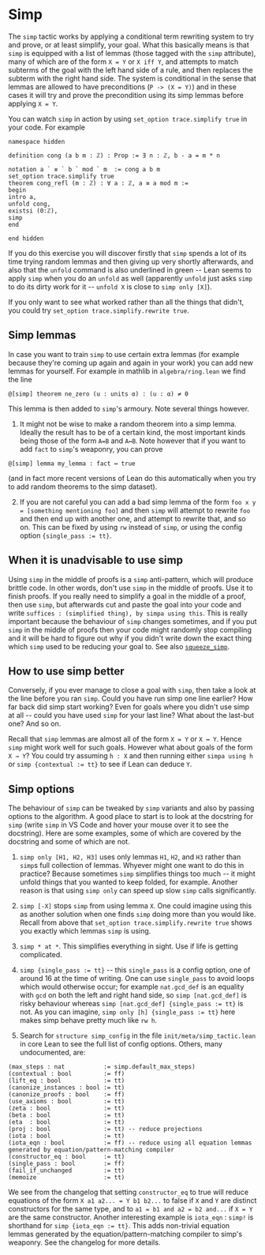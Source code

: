 # Simp

The `simp` tactic works by applying a conditional term rewriting system to try and prove, or at
least simplify, your goal. What this basically means is that `simp` is equipped with a list of
lemmas (those tagged with the `simp` attribute), many of which are of the form `X = Y` or `X iff Y`,
and attempts to match subterms of the goal with the left hand side of a rule, and then replaces the
subterm with the right hand side. The system is conditional in the sense that lemmas are allowed to
have preconditions (`P -> (X = Y)`) and in these cases it will try and prove the precondition using
its simp lemmas before applying `X = Y`.

You can watch `simp` in action by using `set_option trace.simplify true` in your code. For example

```lean
namespace hidden

definition cong (a b m : ℤ) : Prop := ∃ n : ℤ, b - a = m * n

notation a ` ≡ ` b ` mod ` m  := cong a b m
set_option trace.simplify true
theorem cong_refl (m : ℤ) : ∀ a : ℤ, a ≡ a mod m :=
begin
intro a,
unfold cong,
existsi (0:ℤ),
simp
end

end hidden
```

If you do this exercise you will discover firstly that `simp` spends a lot of its time trying random
lemmas and then giving up very shortly afterwards, and also that the `unfold` command is also
underlined in green -- Lean seems to apply `simp` when you do an `unfold` as well (apparently
`unfold` just asks `simp` to do its dirty work for it -- `unfold X` is close to `simp only [X]`).

If you only want to see what worked rather than all the things that didn't, you could try
`set_option trace.simplify.rewrite true`.

## Simp lemmas

In case you want to train `simp` to use certain extra lemmas (for example because they're coming up
again and again in your work) you can add new lemmas for yourself. For example in mathlib in
`algebra/ring.lean` we find the line

```lean
@[simp] theorem ne_zero (u : units α) : (u : α) ≠ 0
```

This lemma is then added to `simp`'s armoury. Note several things however.

1) It might not be wise to make a random theorem into a simp lemma. Ideally the result has to be of
a certain kind, the most important kinds being those of the form `A=B` and `A↔B`. Note however that
if you want to add `fact` to `simp`'s weaponry, you can prove

```lean
@[simp] lemma my_lemma : fact ↔ true
```

(and in fact more recent versions of Lean do this automatically when you try to add random theorems
to the simp dataset).

2) If you are not careful you can add a bad simp lemma of the form
`foo x y = [something mentioning foo]` and then `simp` will attempt to rewrite `foo` and then end up
with another one, and attempt to rewrite that, and so on. This can be fixed by using `rw` instead of
`simp`, or using the config option `{single_pass := tt}`.


## When it is unadvisable to use simp

Using `simp` in the middle of proofs is a `simp` anti-pattern, which will produce brittle code. In
other words, don't use `simp` in the middle of proofs. Use it to finish proofs. If you really need
to simplify a goal in the middle of a proof, then use `simp`, but afterwards cut and paste the goal
into your code and write `suffices : (simplified thing), by simpa using this`. This is really
important because the behaviour of `simp` changes sometimes, and if you put `simp` in the middle of
proofs then your code might randomly stop compiling and it will be hard to figure out why if you
didn't write down the exact thing which `simp` used to be reducing your goal to. See also
[`squeeze_simp`](https://leanprover-community.github.io/mathlib_docs/tactics.html#squeeze_simp%20/%20squeeze_simpa%20/%20squeeze_scope).

## How to use simp better

Conversely, if you ever manage to close a goal with `simp`, then take a look at the line before you
ran `simp`. Could you have run simp one line earlier? How far back did simp start working? Even for
goals where you didn't use simp at all -- could you have used `simp` for your last line? What about
the last-but one? And so on.

Recall that `simp` lemmas are almost all of the form `X = Y` or `X ↔ Y`. Hence `simp` might work
well for such goals. However what about goals of the form `X → Y`? You could try assuming `h : X`
and then running either `simpa using h` or `simp {contextual := tt}` to see if Lean can deduce `Y`.

## Simp options

The behaviour of `simp` can be tweaked by `simp` variants and also by passing options to the
algorithm. A good place to start is to look at the docstring for `simp` (write `simp` in VS Code and
hover your mouse over it to see the docstring). Here are some examples, some of which are covered by
the docstring and some of which are not.

1) `simp only [H1, H2, H3]` uses only lemmas `H1`, `H2`, and `H3` rather than `simp`s full
collection of lemmas. Whyever might one want to do this in practice? Because sometimes `simp`
simplifies things too much -- it might unfold things that you wanted to keep folded, for example.
Another reason is that using `simp only` can speed up slow `simp` calls significantly.

2) `simp [-X]` stops `simp` from using lemma `X`. One could imagine using this as another solution when one finds `simp` doing more than you would like. Recall from above that `set_option trace.simplify.rewrite true` shows you exactly which lemmas `simp` is using.

3) `simp * at *`. This simplifies everything in sight. Use if life is getting complicated.

4) `simp {single_pass := tt}` -- this `single_pass` is a config option, one of around 16 at the time of writing. One can use `single_pass` to avoid loops which would otherwise occur; for example `nat.gcd_def` is an equality with `gcd` on both the left and right hand side, so `simp [nat.gcd_def]` is risky behaviour whereas `simp [nat.gcd_def] {single_pass := tt}` is not. As you can imagine, `simp only [h] {single_pass := tt}` here makes simp behave pretty much like `rw h`.

5) Search for `structure simp_config` in the file `init/meta/simp_tactic.lean` in core Lean to see the full list of config options. Others, many undocumented, are:
```lean
(max_steps : nat           := simp.default_max_steps)
(contextual : bool         := ff)
(lift_eq : bool            := tt)
(canonize_instances : bool := tt)
(canonize_proofs : bool    := ff)
(use_axioms : bool         := tt)
(zeta : bool               := tt)
(beta : bool               := tt)
(eta  : bool               := tt)
(proj : bool               := tt) -- reduce projections
(iota : bool               := tt)
(iota_eqn : bool           := ff) -- reduce using all equation lemmas generated by equation/pattern-matching compiler
(constructor_eq : bool     := tt)
(single_pass : bool        := ff)
(fail_if_unchanged         := tt)
(memoize                   := tt)
```

We see from the changelog that setting `constructor_eq` to true will reduce equations of the form
`X a1 a2... = Y b1 b2...` to false if `X` and `Y` are distinct constructors for the same type, and
to `a1 = b1 and a2 = b2 and...` if `X = Y` are the same constructor. Another interesting example is
`iota_eqn` : `simp!` is shorthand for `simp {iota_eqn := tt}`. This adds non-trivial equation lemmas
generated by the equation/pattern-matching compiler to simp's weaponry. See the changelog for more
details.
